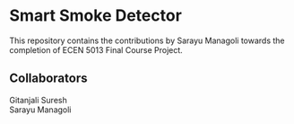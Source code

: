 # Smart Smoke Detector 
This repository contains the contributions by Sarayu Managoli towards the completion of ECEN 5013 Final Course Project.

## Collaborators
Gitanjali Suresh</br>
Sarayu Managoli
